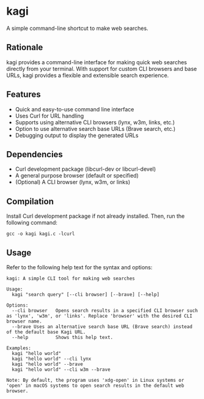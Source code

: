 # kagi

A simple command-line shortcut to make web searches.

## Rationale

kagi provides a command-line interface for making quick web searches directly from your terminal. With support for custom CLI browsers and base URLs, kagi provides a flexible and extensible search experience.

## Features

- Quick and easy-to-use command line interface
- Uses Curl for URL handling
- Supports using alternative CLI browsers (lynx, w3m, links, etc.)
- Option to use alternative search base URLs (Brave search, etc.)
- Debugging output to display the generated URLs

## Dependencies

- Curl development package (libcurl-dev or libcurl-devel)
- A general purpose browser (default or specified)
- (Optional) A CLI browser (lynx, w3m, or links)

## Compilation

Install Curl development package if not already installed. Then, run the following command:

```
gcc -o kagi kagi.c -lcurl
```

## Usage

Refer to the following help text for the syntax and options:

```
kagi: A simple CLI tool for making web searches

Usage:
  kagi "search query" [--cli browser] [--brave] [--help]

Options:
  --cli browser   Opens search results in a specified CLI browser such as 'lynx', 'w3m', or 'links'. Replace 'browser' with the desired CLI browser name.
  --brave Uses an alternative search base URL (Brave search) instead of the default base Kagi URL.
  --help          Shows this help text.

Examples:
  kagi "hello world"
  kagi "hello world" --cli lynx
  kagi "hello world" --brave
  kagi "hello world" --cli w3m --brave

Note: By default, the program uses 'xdg-open' in Linux systems or 'open' in macOS systems to open search results in the default web browser.
```
